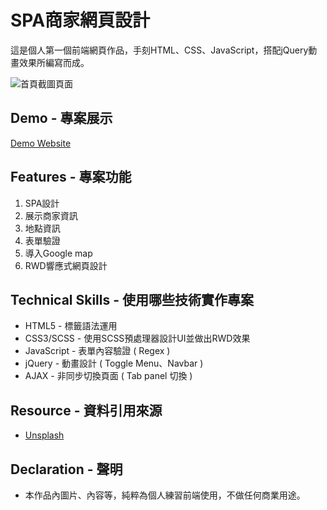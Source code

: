 # SPA商家網頁設計

這是個人第一個前端網頁作品，手刻HTML、CSS、JavaScript，搭配jQuery動畫效果所編寫而成。

![首頁截圖頁面](https://github.com/gn00667340/single-page-web/blob/gh-pages/images/singlepage.gif)

## Demo - 專案展示

[Demo Website](https://gn00667340.github.io/SPA-design/)

## Features - 專案功能

  1. SPA設計
  2. 展示商家資訊
  3. 地點資訊
  4. 表單驗證
  5. 導入Google map
  6. RWD響應式網頁設計

## Technical Skills - 使用哪些技術實作專案

- HTML5 - 標籤語法運用
- CSS3/SCSS - 使用SCSS預處理器設計UI並做出RWD效果
- JavaScript - 表單內容驗證 ( Regex ) 
- jQuery - 動畫設計 ( Toggle Menu、Navbar )
- AJAX - 非同步切換頁面 ( Tab panel 切換 )

## Resource - 資料引用來源

- [Unsplash](https://unsplash.com/)

## Declaration - 聲明

- 本作品內圖片、內容等，純粹為個人練習前端使用，不做任何商業用途。
